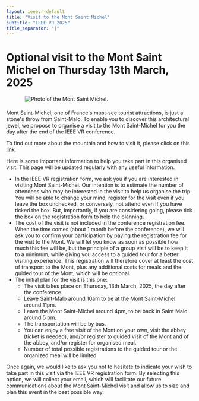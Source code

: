 ```yaml
---
layout: ieeevr-default
title: "Visit to the Mont Saint Michel"
subtitle: "IEEE VR 2025"
title_separator: "|"
---
```

<script type="text/javascript">
    $(document).ready(function(){
		var email = ""; 
		var domain = "ieeevr.org"; 

		email = "general2025"; 		
		general.innerHTML  = "<span class='text-nowrap'><a href=javascript:location='" + "mail" + "to:" + email + "@" + domain + "'><i class='fas fa-fw fa-envelope-square emailIcon' style=''></i><i class='emailText'>" + email + "@" + domain + "</a></i></span>";

        email = "steering"; 		
		steering.innerHTML  = "<span class='text-nowrap'><a href=javascript:location='" + "mail" + "to:" + email + "@" + domain + "'><i class='fas fa-fw fa-envelope-square emailIcon' style=''></i><i class='emailText'>" + email + "@" + domain + "</a></i></span>";

        email = "eventconduct"; 		
		$(".eventconduct").html("<span class='text-nowrap'><a href=javascript:location='" + "mail" + "to:" + email + "@" + domain + "'><i class='fas fa-fw fa-envelope-square emailIcon' style=''></i><i class='emailText'>" + email + "@" + domain + "</a></i></span>");

        email = "eventconduct"; 		
		$(".eventconductSm").html("<span class='text-nowrap'><a href=javascript:location='" + "mail" + "to:" + email + "@" + domain + "'><i class='fas fa-fw fa-envelope-square emailIconSm' style=''></i><i class='emailTextSm'>" + email + "@" + domain + "</a></i></span>");

        email = "swan"; 
		var domain = "acm.org"; 		
		swan.innerHTML  = "<span class='text-nowrap'><a href=javascript:location='" + "mail" + "to:" + email + "@" + domain + "'><i class='fas fa-fw fa-envelope-square emailIcon' style=''></i><i class='emailText'>" + email + "@" + domain + "</a></i></span>";
	});
</script>
<div>
    <h1>Optional visit to the Mont Saint Michel on Thursday 13th March, 2025<div class="floatRight"><span class="eventconductSm"></span></div></h1>
	<div style="display: flex; justify-content: center; gap: 10px; flex-wrap: wrap; margin-bottom: 20px;">
        <img src="/dev/assets/images/program/Mt-St-Michel.png" alt="Photo of the Mont Saint Michel." style="flex: 1 1 80%; max-width: 80%; height: auto;">
    </div>
    <p>
        Mont Saint-Michel, one of France's must-see tourist attractions, is just a stone's throw from Saint-Malo. To enable you to discover this architectural jewel, we propose to organise a visit to the Mont Saint-Michel for you the day after the end of the IEEE VR conference.
    </p>
    <p>
        To find out more about the mountain and how to visit it, please click on this <a href="https://www.ot-montsaintmichel.com/en/discover/visit-the-mont-saint-michel/" target="_blank">link</a>.
    </p>
    <p>
        Here is some important information to help you take part in this organised visit. This page will be updated regularly with any useful information.
    </p>
	<ul>
		<li>In the IEEE VR registration form, we ask you if you are interested in visiting Mont Saint-Michel. Our intention is to estimate the number of attendees who may be interested in the visit to help us organise the trip. You will be able to change your mind, register for the visit even if you leave the box unchecked, or conversely, not attend even if you have ticked the box. But, importantly, if you are considering going, please tick the box on the registration form to help the planning.</li>
		<li>The cost of the visit is not included in the conference registration fee. When the time comes (about 1 month before the conference), we will ask you to confirm your participation by paying the registration fee for the visit to the Mont. We will let you know as soon as possible how much this fee will be, but the principle of a group visit will be to keep it to a minimum, while giving you access to a guided tour for a better visiting experience. This registration will therefore cover at least the cost of transport to the Mont, plus any additional costs for meals and the guided tour of the Mont, which will be optional.</li>
		<li>The initial plan for the visit is this one:
			<ul>
				<li>The visit takes place on Thursday, 13th March, 2025, the day after the conference.</li>
				<li>Leave Saint-Malo around 10am to be at the Mont Saint-Michel around 11pm.</li>
				<li>Leave the Mont Saint-Michel around 4pm, to be back in Saint Malo around 5 pm.</li>
				<li>The transportation will be by bus.</li>
				<li>You can enjoy a free visit of the Mont on your own, visit the abbey (ticket is needed), and/or register to guided visit of the Mont and of the abbey, and/or register for organised meal.</li>
				<li>Number of total possible registrations to the guided tour or the organized meal will be limited.</li>
			</ul>
		</li>
	</ul>
    <p>
        Once again, we would like to ask you not to hesitate to indicate your wish to take part in this visit via the IEEE VR registration form. By selecting this option, we will collect your email, which will facilitate our future communications about the Mont Saint-Michel visit and allow us to size and plan this event in the best possible way.
    </p>
</div>